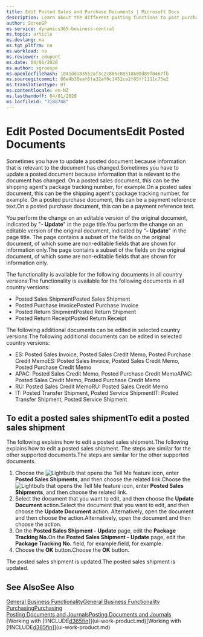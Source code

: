 ```yaml
---
title: Edit Posted Sales and Purchase Documents | Microsoft Docs
description: Learn about the different posting functions to post purchase documents, and how you can update posted documents.
author: SorenGP
ms.service: dynamics365-business-central
ms.topic: article
ms.devlang: na
ms.tgt_pltfrm: na
ms.workload: na
ms.reviewer: edupont
ms.date: 04/01/2020
ms.author: sgroespe
ms.openlocfilehash: 1041dda83552af3c2c805c08518600d89f0467fb
ms.sourcegitcommit: 88e4b30eaf6fa32af0c1452ce2f85ff1111c75e2
ms.translationtype: HT
ms.contentlocale: en-NZ
ms.lasthandoff: 04/01/2020
ms.locfileid: "3188748"
---
```

# <a name="edit-posted-documents"></a><span data-ttu-id="05888-103">Edit Posted Documents</span><span class="sxs-lookup"><span data-stu-id="05888-103">Edit Posted Documents</span></span>
<span data-ttu-id="05888-104">Sometimes you have to update a posted document because information that is relevant to the document has changed.</span><span class="sxs-lookup"><span data-stu-id="05888-104">Sometimes you have to update a posted document because information that is relevant to the document has changed.</span></span> <span data-ttu-id="05888-105">On a posted sales document, this can be the shipping agent's package tracking number, for example.</span><span class="sxs-lookup"><span data-stu-id="05888-105">On a posted sales document, this can be the shipping agent's package tracking number, for example.</span></span> <span data-ttu-id="05888-106">On a posted purchase document, this can be a payment reference text.</span><span class="sxs-lookup"><span data-stu-id="05888-106">On a posted purchase document, this can be a payment reference text.</span></span>

<span data-ttu-id="05888-107">You perform the change on an editable version of the original document, indicated by "**- Update**" in the page title.</span><span class="sxs-lookup"><span data-stu-id="05888-107">You perform the change on an editable version of the original document, indicated by "**- Update**" in the page title.</span></span> <span data-ttu-id="05888-108">The page contains a subset of the fields on the original document, of which some are non-editable fields that are shown for information only.</span><span class="sxs-lookup"><span data-stu-id="05888-108">The page contains a subset of the fields on the original document, of which some are non-editable fields that are shown for information only.</span></span>

<span data-ttu-id="05888-109">The functionality is available for the following documents in all country versions:</span><span class="sxs-lookup"><span data-stu-id="05888-109">The functionality is available for the following documents in all country versions:</span></span>
- <span data-ttu-id="05888-110">Posted Sales Shipment</span><span class="sxs-lookup"><span data-stu-id="05888-110">Posted Sales Shipment</span></span>
- <span data-ttu-id="05888-111">Posted Purchase Invoice</span><span class="sxs-lookup"><span data-stu-id="05888-111">Posted Purchase Invoice</span></span>
- <span data-ttu-id="05888-112">Posted Return Shipment</span><span class="sxs-lookup"><span data-stu-id="05888-112">Posted Return Shipment</span></span>
- <span data-ttu-id="05888-113">Posted Return Receipt</span><span class="sxs-lookup"><span data-stu-id="05888-113">Posted Return Receipt</span></span>

<span data-ttu-id="05888-114">The following additional documents can be edited in selected country versions:</span><span class="sxs-lookup"><span data-stu-id="05888-114">The following additional documents can be edited in selected country versions:</span></span>
- <span data-ttu-id="05888-115">ES: Posted Sales Invoice, Posted Sales Credit Memo, Posted Purchase Credit Memo</span><span class="sxs-lookup"><span data-stu-id="05888-115">ES: Posted Sales Invoice, Posted Sales Credit Memo, Posted Purchase Credit Memo</span></span>
- <span data-ttu-id="05888-116">APAC: Posted Sales Credit Memo, Posted Purchase Credit Memo</span><span class="sxs-lookup"><span data-stu-id="05888-116">APAC: Posted Sales Credit Memo, Posted Purchase Credit Memo</span></span>
- <span data-ttu-id="05888-117">RU: Posted Sales Credit Memo</span><span class="sxs-lookup"><span data-stu-id="05888-117">RU: Posted Sales Credit Memo</span></span>
- <span data-ttu-id="05888-118">IT: Posted Transfer Shipment, Posted Service Shipment</span><span class="sxs-lookup"><span data-stu-id="05888-118">IT: Posted Transfer Shipment, Posted Service Shipment</span></span>

## <a name="to-edit-a-posted-sales-shipment"></a><span data-ttu-id="05888-119">To edit a posted sales shipment</span><span class="sxs-lookup"><span data-stu-id="05888-119">To edit a posted sales shipment</span></span>
<span data-ttu-id="05888-120">The following explains how to edit a posted sales shipment.</span><span class="sxs-lookup"><span data-stu-id="05888-120">The following explains how to edit a posted sales shipment.</span></span> <span data-ttu-id="05888-121">The steps are similar for the other supported documents.</span><span class="sxs-lookup"><span data-stu-id="05888-121">The steps are similar for the other supported documents.</span></span>

1. <span data-ttu-id="05888-122">Choose the ![Lightbulb that opens the Tell Me feature](media/ui-search/search_small.png "Tell me what you want to do") icon, enter **Posted Sales Shipments**, and then choose the related link.</span><span class="sxs-lookup"><span data-stu-id="05888-122">Choose the ![Lightbulb that opens the Tell Me feature](media/ui-search/search_small.png "Tell me what you want to do") icon, enter **Posted Sales Shipments**, and then choose the related link.</span></span>
2. <span data-ttu-id="05888-123">Select the document that you want to edit, and then choose the **Update Document** action.</span><span class="sxs-lookup"><span data-stu-id="05888-123">Select the document that you want to edit, and then choose the **Update Document** action.</span></span> <span data-ttu-id="05888-124">Alternatively, open the document and then choose the action.</span><span class="sxs-lookup"><span data-stu-id="05888-124">Alternatively, open the document and then choose the action.</span></span>
3. <span data-ttu-id="05888-125">On the **Posted Sales Shipment - Update** page, edit the **Package Tracking No.**</span><span class="sxs-lookup"><span data-stu-id="05888-125">On the **Posted Sales Shipment - Update** page, edit the **Package Tracking No.**</span></span> <span data-ttu-id="05888-126">field, for example.</span><span class="sxs-lookup"><span data-stu-id="05888-126">field, for example.</span></span>
4. <span data-ttu-id="05888-127">Choose the **OK** button.</span><span class="sxs-lookup"><span data-stu-id="05888-127">Choose the **OK** button.</span></span>

<span data-ttu-id="05888-128">The posted sales shipment is updated.</span><span class="sxs-lookup"><span data-stu-id="05888-128">The posted sales shipment is updated.</span></span>

## <a name="see-also"></a><span data-ttu-id="05888-129">See Also</span><span class="sxs-lookup"><span data-stu-id="05888-129">See Also</span></span>
[<span data-ttu-id="05888-130">General Business Functionality</span><span class="sxs-lookup"><span data-stu-id="05888-130">General Business Functionality</span></span>](ui-across-business-areas.md)  
[<span data-ttu-id="05888-131">Purchasing</span><span class="sxs-lookup"><span data-stu-id="05888-131">Purchasing</span></span>](purchasing-manage-purchasing.md)  
[<span data-ttu-id="05888-132">Posting Documents and Journals</span><span class="sxs-lookup"><span data-stu-id="05888-132">Posting Documents and Journals</span></span>](ui-post-documents-journals.md)  
<span data-ttu-id="05888-133">[Working with [!INCLUDE[d365fin](includes/d365fin_md.md)]](ui-work-product.md)</span><span class="sxs-lookup"><span data-stu-id="05888-133">[Working with [!INCLUDE[d365fin](includes/d365fin_md.md)]](ui-work-product.md)</span></span>
